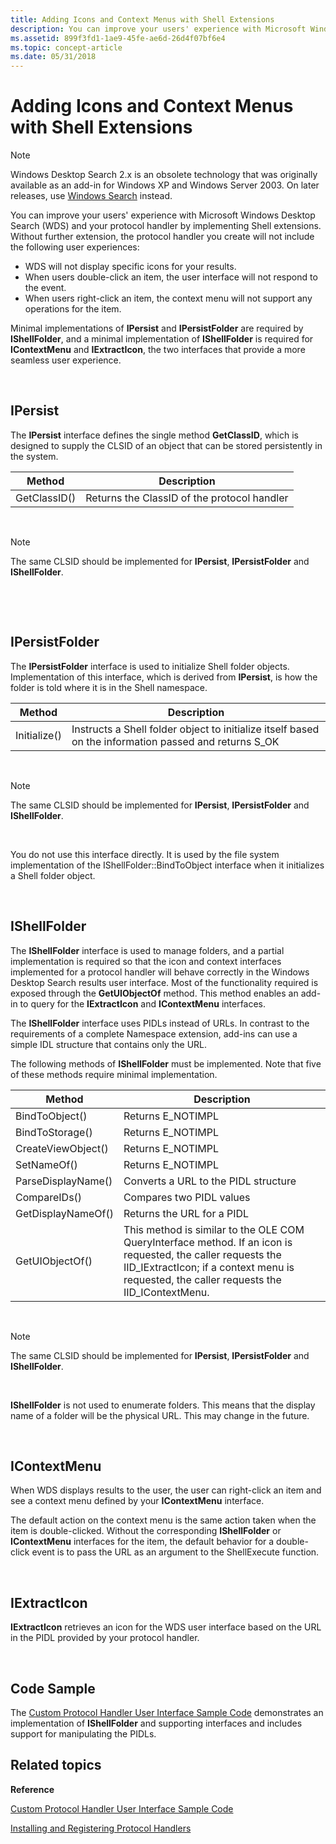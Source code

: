 ```yaml
---
title: Adding Icons and Context Menus with Shell Extensions
description: You can improve your users' experience with Microsoft Windows Desktop Search (WDS) and your protocol handler by implementing Shell extensions.
ms.assetid: 899f3fd1-1ae9-45fe-ae6d-26d4f07bf6e4
ms.topic: concept-article
ms.date: 05/31/2018
---
```


# Adding Icons and Context Menus with Shell Extensions

> [!NOTE]
> Windows Desktop Search 2.x is an obsolete technology that was originally available as an add-in for Windows XP and Windows Server 2003. On later releases, use [Windows Search](../search/-search-3x-wds-overview.md) instead.

You can improve your users' experience with Microsoft Windows Desktop Search (WDS) and your protocol handler by implementing Shell extensions. Without further extension, the protocol handler you create will not include the following user experiences:

-   WDS will not display specific icons for your results.
-   When users double-click an item, the user interface will not respond to the event.
-   When users right-click an item, the context menu will not support any operations for the item.

Minimal implementations of **IPersist** and **IPersistFolder** are required by **IShellFolder**, and a minimal implementation of **IShellFolder** is required for **IContextMenu** and **IExtractIcon**, the two interfaces that provide a more seamless user experience.

 

## IPersist

The **IPersist** interface defines the single method **GetClassID**, which is designed to supply the CLSID of an object that can be stored persistently in the system.



| Method       | Description                                 |
|--------------|---------------------------------------------|
| GetClassID() | Returns the ClassID of the protocol handler |



 

> [!Note]
>
> The same CLSID should be implemented for **IPersist**, **IPersistFolder** and **IShellFolder**.

 

 

## IPersistFolder

The **IPersistFolder** interface is used to initialize Shell folder objects. Implementation of this interface, which is derived from **IPersist**, is how the folder is told where it is in the Shell namespace.



| Method       | Description                                                                                            |
|--------------|--------------------------------------------------------------------------------------------------------|
| Initialize() | Instructs a Shell folder object to initialize itself based on the information passed and returns S\_OK |



 

> [!Note]
>
> The same CLSID should be implemented for **IPersist**, **IPersistFolder** and **IShellFolder**.

 

You do not use this interface directly. It is used by the file system implementation of the IShellFolder::BindToObject interface when it initializes a Shell folder object.

 

## IShellFolder

The **IShellFolder** interface is used to manage folders, and a partial implementation is required so that the icon and context interfaces implemented for a protocol handler will behave correctly in the Windows Desktop Search results user interface. Most of the functionality required is exposed through the **GetUIObjectOf** method. This method enables an add-in to query for the **IExtractIcon** and **IContextMenu** interfaces.

The **IShellFolder** interface uses PIDLs instead of URLs. In contrast to the requirements of a complete Namespace extension, add-ins can use a simple IDL structure that contains only the URL.

The following methods of **IShellFolder** must be implemented. Note that five of these methods require minimal implementation.



| Method             | Description                                                                                                                                                                                                 |
|--------------------|-------------------------------------------------------------------------------------------------------------------------------------------------------------------------------------------------------------|
| BindToObject()     | Returns E\_NOTIMPL                                                                                                                                                                                          |
| BindToStorage()    | Returns E\_NOTIMPL                                                                                                                                                                                          |
| CreateViewObject() | Returns E\_NOTIMPL                                                                                                                                                                                          |
| SetNameOf()        | Returns E\_NOTIMPL                                                                                                                                                                                          |
| ParseDisplayName() | Converts a URL to the PIDL structure                                                                                                                                                                        |
| CompareIDs()       | Compares two PIDL values                                                                                                                                                                                    |
| GetDisplayNameOf() | Returns the URL for a PIDL                                                                                                                                                                                  |
| GetUIObjectOf()    | This method is similar to the OLE COM QueryInterface method. If an icon is requested, the caller requests the IID\_IExtractIcon; if a context menu is requested, the caller requests the IID\_IContextMenu. |



 

> [!Note]
>
> The same CLSID should be implemented for **IPersist**, **IPersistFolder** and **IShellFolder**.

 

**IShellFolder** is not used to enumerate folders. This means that the display name of a folder will be the physical URL. This may change in the future.

 

## IContextMenu

When WDS displays results to the user, the user can right-click an item and see a context menu defined by your **IContextMenu** interface.

The default action on the context menu is the same action taken when the item is double-clicked. Without the corresponding **IShellFolder** or **IContextMenu** interfaces for the item, the default behavior for a double-click event is to pass the URL as an argument to the ShellExecute function.

 

## IExtractIcon

**IExtractIcon** retrieves an icon for the WDS user interface based on the URL in the PIDL provided by your protocol handler.

 

## Code Sample

The [Custom Protocol Handler User Interface Sample Code](-search-2x-wds-ph-ui-samplecode.md) demonstrates an implementation of **IShellFolder** and supporting interfaces and includes support for manipulating the PIDLs.

## Related topics

<dl> <dt>

**Reference**
</dt> <dt>

[Custom Protocol Handler User Interface Sample Code](-search-2x-wds-ph-ui-samplecode.md)
</dt> <dt>

[Installing and Registering Protocol Handlers](-search-2x-wds-ph-install-registration.md)
</dt> </dl>

 

 




